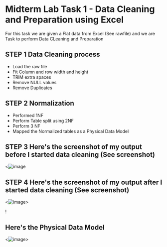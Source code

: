# Midterm Lab Task 1 - Data Cleaning and Preparation using Excel
For this task we are given a Flat data from Excel (See rawfile) and we are Task to perform Data CLeaning and Preparation 
## STEP 1 Data Cleaning process
- Load the raw file
- Fit Column and row width and height
- TRIM extra spaces
- Remove NULL values
- Remove Duplicates
## STEP 2 Normalization 
- Performed 1NF
- Perform Table split using 2NF
- Perform 3 NF
- Mapped the Normalized tables as a Physical Data Model
## STEP 3 Here's the screenshot of my output before I started data cleaning (See screenshot)
<![image](https://github.com/user-attachments/assets/10daa44c-110b-473c-baac-eaf3c998cf40)
>


## STEP 4 Here's the screenshot of my output after I started data cleaning (See screenshot)
<![image](https://github.com/user-attachments/assets/98734e74-d4f6-494f-976b-24bf241ceac0)>

!
## Here's the Physical Data Model
<![image](https://github.com/user-attachments/assets/04bee31e-d5a2-4cc4-b592-0a16b02df306)>
